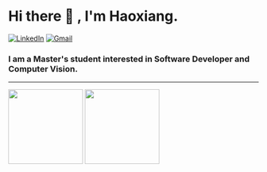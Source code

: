 <h1 align="left"> Hi there 👋 , I'm Haoxiang. </h1>

<p align="left">
   <a href="https://www.linkedin.com/in/haoxiang-roy-zhang-a29160142/"><img alt="LinkedIn" src="https://img.shields.io/badge/-HaoxiangZhang-white?style=flat&logo=Linkedin&logoColor=blue"></a>
   <a href="mailto:zhanghx04@gmail.com"><img alt="Gmail" src="https://img.shields.io/badge/-zhanghx04@gmail.com-white?style=flate&logo=Gmail&logoColor=red"></a>
</p>

<h3 align="left">  I am a Master's student interested in Software Developer and Computer Vision. </h3>

---

<div><img height="150px" src="https://github-readme-stats.vercel.app/api?username=zhanghx04&show_icons=true&hide_title=false&hide_border=true&theme=buefy" />
   <img height="150px" src="https://github-readme-stats.vercel.app/api/top-langs/?username=zhanghx04&show_icons=true&layout=compact&langs_count=6&hide_title=true&hide_border=true&theme=graywhite" /></div>

<!--- 

    Useful links
    https://shields.io/   # this is for buttons
    https://github.com/anuraghazra/github-readme-stats   # this is for status cards
--->

<!-- 
**zhanghx04/zhanghx04** is a ✨ _special_ ✨ repository because its `README.md` (this file) appears on your GitHub profile.
Here are some ideas to get you started:
- 🔭 I’m currently working on ...
- 🌱 I’m currently learning ...
- 👯 I’m looking to collaborate on ...
- 🤔 I’m looking for help with ...
- 💬 Ask me about ...
- 📫 How to reach me: ...
- 😄 Pronouns: ...
- ⚡ Fun fact: ...
-->
